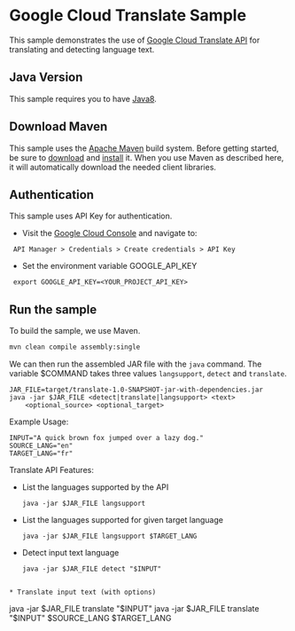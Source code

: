 # Google Cloud Translate Sample

This sample demonstrates the use of [Google Cloud Translate
API][Translate-Docs] for translating and detecting language text.

[Translate-Docs]: https://cloud.google.com/translate/docs/

## Java Version

This sample requires you to have
[Java8](https://docs.oracle.com/javase/8/docs/technotes/guides/install/install_overview.html).

## Download Maven

This sample uses the [Apache Maven][maven] build system. Before getting started,
be
sure to [download][maven-download] and [install][maven-install] it. When you use
Maven as described here, it will automatically download the needed client
libraries.

[maven]: https://maven.apache.org
[maven-download]: https://maven.apache.org/download.cgi
[maven-install]: https://maven.apache.org/install.html

## Authentication
This sample uses API Key for authentication. 

 * Visit the [Google Cloud Console](https://console.cloud.google.com) and navigate to:
 ```
  API Manager > Credentials > Create credentials > API Key
 ```
 
 * Set the environment variable GOOGLE_API_KEY
 ```
  export GOOGLE_API_KEY=<YOUR_PROJECT_API_KEY>
 ```
 
## Run the sample

To build the sample, we use Maven.

```bash
mvn clean compile assembly:single
```

We can then run the assembled JAR file with the `java` command. The variable
$COMMAND takes three values `langsupport`, `detect` and `translate`.

```
JAR_FILE=target/translate-1.0-SNAPSHOT-jar-with-dependencies.jar
java -jar $JAR_FILE <detect|translate|langsupport> <text>
    <optional_source> <optional_target>
```

Example Usage:

```
INPUT="A quick brown fox jumped over a lazy dog."
SOURCE_LANG="en"
TARGET_LANG="fr"
```

Translate API Features:

 * List the languages supported by the API
   ```
   java -jar $JAR_FILE langsupport
   ```

 * List the languages supported for given target language
   ```
   java -jar $JAR_FILE langsupport $TARGET_LANG
   ```

 * Detect input text language
   ```
   java -jar $JAR_FILE detect "$INPUT"
  ```

 * Translate input text (with options)
   ```
   java -jar $JAR_FILE translate "$INPUT"
   java -jar $JAR_FILE translate "$INPUT" $SOURCE_LANG $TARGET_LANG
   ```
